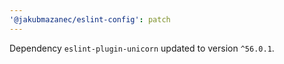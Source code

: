 ```yaml
---
'@jakubmazanec/eslint-config': patch
---
```

Dependency `eslint-plugin-unicorn` updated to version `^56.0.1`.
